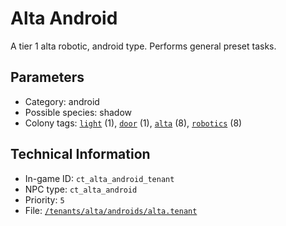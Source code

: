 # Alta Android

A tier 1 alta robotic, android type. Performs general preset tasks.

## Parameters

- Category: android
- Possible species: shadow
- Colony tags: [`light`](https://ceterai.github.io/MyEnternia/Wiki/Tags/Light) (1), [`door`](https://ceterai.github.io/MyEnternia/Wiki/Tags/Door) (1), [`alta`](https://ceterai.github.io/MyEnternia/Wiki/Tags/Alta) (8), [`robotics`](https://ceterai.github.io/MyEnternia/Wiki/Tags/Robotics) (8)

## Technical Information

- In-game ID: `ct_alta_android_tenant`
- NPC type: `ct_alta_android`
- Priority: `5`
- File: [`/tenants/alta/androids/alta.tenant`](https://github.com/Ceterai/Enternia/blob/main/tenants/alta/androids/alta.tenant)
